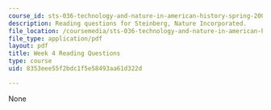 ```yaml
---
course_id: sts-036-technology-and-nature-in-american-history-spring-2008
description: Reading questions for Steinberg, Nature Incorporated.
file_location: /coursemedia/sts-036-technology-and-nature-in-american-history-spring-2008/8353eee55f2bdc1f5e58493aa61d322d_quest4.pdf
file_type: application/pdf
layout: pdf
title: Week 4 Reading Questions
type: course
uid: 8353eee55f2bdc1f5e58493aa61d322d

---
```

None